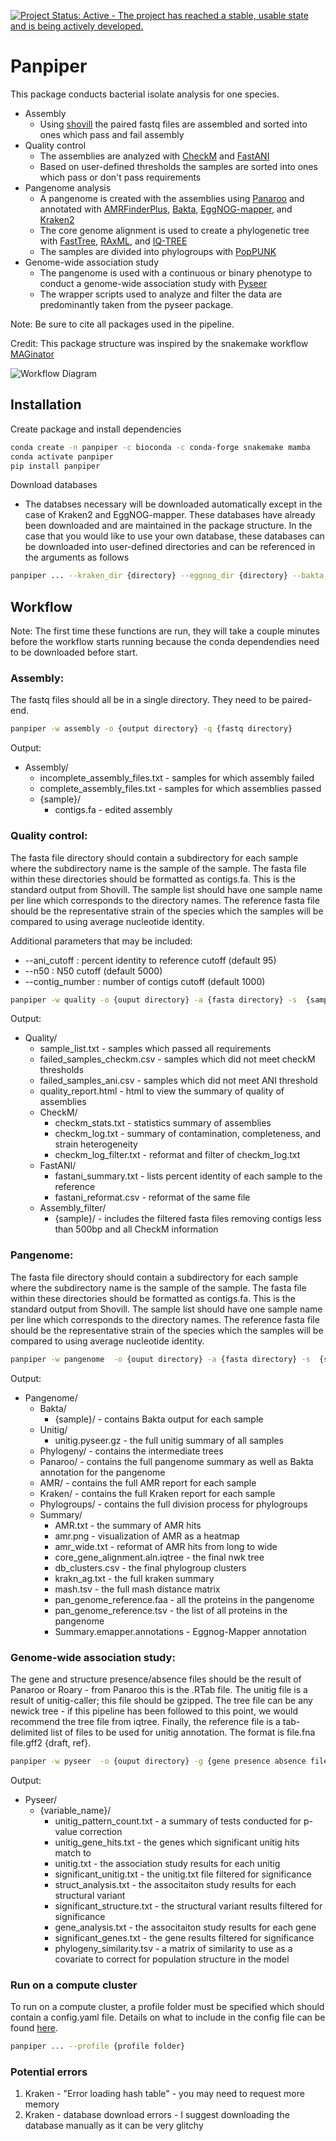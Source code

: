 [![Project Status: Active - The project has reached a stable, usable state and is being actively developed.](http://www.repostatus.org/badges/latest/active.svg)](http://www.repostatus.org/#active)

# Panpiper

This package conducts bacterial isolate analysis for one species.  

* Assembly
    * Using [shovill](https://github.com/tseemann/shovill) the paired fastq files are assembled and sorted into ones which pass and fail assembly
* Quality control
    * The assemblies are analyzed with [CheckM](https://github.com/Ecogenomics/CheckM) and [FastANI](https://github.com/ParBLiSS/FastANI)
    * Based on user-defined thresholds the samples are sorted into ones which pass or don't pass requirements
* Pangenome analysis
    * A pangenome is created with the assemblies using [Panaroo](https://github.com/gtonkinhill/panaroo) and annotated with [AMRFinderPlus](https://github.com/ncbi/amr), [Bakta](https://github.com/oschwengers/bakta), [EggNOG-mapper](https://github.com/eggnogdb/eggnog-mapper), and [Kraken2](https://github.com/DerrickWood/kraken2)
    * The core genome alignment is used to create a phylogenetic tree with [FastTree](http://www.microbesonline.org/fasttree/), [RAxML](https://github.com/stamatak/standard-RAxML), and [IQ-TREE](https://github.com/Cibiv/IQ-TREE)
    * The samples are divided into phylogroups with [PopPUNK](https://github.com/bacpop/PopPUNK)
* Genome-wide association study
    * The pangenome is used with a continuous or binary phenotype to conduct a genome-wide association study with [Pyseer](https://github.com/mgalardini/pyseer)
    * The wrapper scripts used to analyze and filter the data are predominantly taken from the pyseer package.

Note: Be sure to cite all packages used in the pipeline. 

Credit: This package structure was inspired by the snakemake workflow [MAGinator](https://github.com/Russel88/MAGinator)

![Workflow Diagram](workflow.png)

## Installation

Create package and install dependencies 

```sh
conda create -n panpiper -c bioconda -c conda-forge snakemake mamba
conda activate panpiper
pip install panpiper
```

Download databases

* The databses necessary will be downloaded automatically except in the case of Kraken2 and EggNOG-mapper. These databases have already been downloaded and are maintained in the package structure. In the case that you would like to use your own database, these databases can be downloaded into user-defined directories and can be referenced in the arguments as follows

```sh
panpiper ... --kraken_dir {directory} --eggnog_dir {directory} --bakta_dir {directory}
```

## Workflow

Note: The first time these functions are run, they will take a couple minutes before the workflow starts running because the conda dependendies need to be downloaded before start.

### Assembly: 
The fastq files should all be in a single directory. They need to be paired-end. 

```sh
panpiper -w assembly -o {output directory} -q {fastq directory} 
```

Output:  
* Assembly/  
    * incomplete_assembly_files.txt - samples for which assembly failed
    *  complete_assembly_files.txt - samples for which assemblies passed 
    * {sample}/  
        * contigs.fa - edited assembly 

### Quality control: 
The fasta file directory should contain a subdirectory for each sample where the subdirectory name is the sample of the sample. The fasta file within these directories should be formatted as contigs.fa. This is the standard output from Shovill. The sample list should have one sample name per line which corresponds to the directory names. The reference fasta file should be the representative strain of the species which the samples will be compared to using average nucleotide identity.

Additional parameters that may be included:
* --ani_cutoff : percent identity to reference cutoff (default 95)
* --n50 : N50 cutoff (default 5000)
* --contig_number : number of contigs cutoff (default 1000)

```sh
panpiper -w quality -o {ouput directory} -a {fasta directory} -s  {sample list} -r {reference fasta file}
```

Output:  
* Quality/  
    * sample_list.txt - samples which passed all requirements
    * failed_samples_checkm.csv  - samples which did not meet checkM thresholds
    * failed_samples_ani.csv  - samples which did not meet ANI threshold
    * quality_report.html - html to view the summary of quality of assemblies
    * CheckM/  
        * checkm_stats.txt - statistics summary of assemblies
        * checkm_log.txt  - summary of contamination, completeness, and strain heterogeneity
        * checkm_log_filter.txt - reformat and filter of checkm_log.txt
    * FastANI/
        * fastani_summary.txt - lists percent identity of each sample to the reference
        * fastani_reformat.csv - reformat of the same file 
    * Assembly_filter/  
        * {sample}/ - includes the filtered fasta files removing contigs less than 500bp and all CheckM information

### Pangenome: 
The fasta file directory should contain a subdirectory for each sample where the subdirectory name is the sample of the sample. The fasta file within these directories should be formatted as contigs.fa. This is the standard output from Shovill. The sample list should have one sample name per line which corresponds to the directory names. The reference fasta file should be the representative strain of the species which the samples will be compared to using average nucleotide identity.

```sh
panpiper -w pangenome  -o {ouput directory} -a {fasta directory} -s  {sample list} -r {reference fasta file}
```

Output:  
* Pangenome/  
    * Bakta/  
        * {sample}/ - contains Bakta output for each sample
    * Unitig/  
        * unitig.pyseer.gz - the full unitig summary of all samples
    * Phylogeny/ - contains the intermediate trees 
    * Panaroo/ - contains the full pangenome summary as well as Bakta annotation for the pangenome
    * AMR/ - contains the full AMR report for each sample
    * Kraken/ - contains the full Kraken report for each sample
    * Phylogroups/ - contains the full division process for phylogroups
    * Summary/  
        * AMR.txt - the summary of AMR hits
        * amr.png - visualization of AMR as a heatmap
        * amr_wide.txt - reformat of AMR hits from long to wide
        * core_gene_alignment.aln.iqtree - the final nwk tree
        * db_clusters.csv - the final phylogroup clusters
        * krakn_ag.txt - the full kraken summary
        * mash.tsv - the full mash distance matrix 
        * pan_genome_reference.faa - all the proteins in the pangenome
        * pan_genome_reference.tsv - the list of all proteins in the pangenome
        * Summary.emapper.annotations - Eggnog-Mapper annotation

### Genome-wide association study: 
The gene and structure presence/absence files should be the result of Panaroo or Roary - from Panaroo this is the .RTab file. The unitig file is a result of unitig-caller; this file should be gzipped. The tree file can be any newick tree - if this pipeline has been followed to this point, we would recommend the tree file from iqtree. Finally, the reference file is a tab-delimited list of files to be used for unitig annotation. The format is file.fna file.gff2 {draft, ref}. 

```sh
panpiper -w pyseer  -o {ouput directory} -g {gene presence absence file} -p {structure presence absence file} -u {unitig file} -t {tree file from iqtree} -r {reference file}
```

Output:   
* Pyseer/  
    * {variable_name}/  
        * unitig_pattern_count.txt - a summary of tests conducted for p-value correction
        * unitig_gene_hits.txt - the genes which significant unitig hits match to
        * unitig.txt - the association study results for each unitig
        * significant_unitig.txt - the unitig.txt file filtered for significance 
        * struct_analysis.txt - the associtaiton study results for each structural variant
        * significant_structure.txt - the structural variant results filtered for significance
        * gene_analysis.txt - the associtaiton study results for each gene 
        * significant_genes.txt - the gene results filtered for significance
        * phylogeny_similarity.tsv - a matrix of similarity to use as a covariate to correct for population structure in the model

### Run on a compute cluster
To run on a compute cluster, a profile folder must be specified which should contain a config.yaml file. Details on what to include in the config file can be found [here](https://snakemake.readthedocs.io/en/stable/executing/cli.html#profiles).

```sh
panpiper ... --profile {profile folder}
```


### Potential errors
1. Kraken - "Error loading hash table" - you may need to request more memory 
2. Kraken - database download errors - I suggest downloading the database manually as it can be very glitchy 

